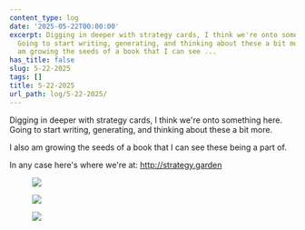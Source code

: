 ```yaml
---
content_type: log
date: '2025-05-22T00:00:00'
excerpt: Digging in deeper with strategy cards, I think we're onto something here.
  Going to start writing, generating, and thinking about these a bit more. I also
  am growing the seeds of a book that I can see ...
has_title: false
slug: 5-22-2025
tags: []
title: 5-22-2025
url_path: log/5-22-2025/
---
```


Digging in deeper with strategy cards, I think we're onto something here. Going to start writing, generating, and thinking about these a bit more.

I also am growing the seeds of a book that I can see these being a part of.

In any case here's where we're at: http://strategy.garden
<figure class="content-figure">
<img src="https://mp1ewwuojwmnpxpy.public.blob.vercel-storage.com/image_1747970994486-h8uiKshuYH9TnPcF9XuIUe4nIsDdYu.webp" width="auto" class="">
<figcaption class="f6 gray tl"></figcaption>
</figure>
<figure class="content-figure">
<img src="https://mp1ewwuojwmnpxpy.public.blob.vercel-storage.com/image_1747971055273-LQ2lFiPfPwKUOZcTEcBkbZ7YKTsBCP.webp" width="auto" class="ba b--light-gray bw2 br2">
<figcaption class="f6 gray tl"></figcaption>
</figure>
<figure class="content-figure">
<img src="https://mp1ewwuojwmnpxpy.public.blob.vercel-storage.com/image_1748024472474-XbqU7TogxjYbPiTFNodUcTaKvzpbzO.webp" width="auto" class="ba b--light-gray bw2 br2">
<figcaption class="f6 gray tl"></figcaption>
</figure>